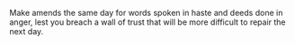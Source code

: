 Make amends the same day for words spoken in haste and deeds done in anger, lest you breach a wall of trust that will be more difficult to repair the next day.
